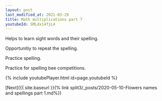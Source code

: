 ```yaml
---
layout: post
last_modified_at: 2021-03-29
title: Math multiplications part 7
youtubeId: SMLdx14fjL4
---
```

 
 
Helps to learn sight words and their spelling.

Opportunitiy to repeat the spelling. 

Practice spelling. 
 
Practice for spelling bee competitions. 
 
{% include youtubePlayer.html id=page.youtubeId %}
 
 

[Next]({{ site.baseurl }}{% link  split3/_posts/2020-05-10-Flowers names and spellings part 1.md%})
 
